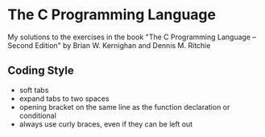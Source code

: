 # The C Programming Language

My solutions to the exercises in the book "The C Programming Language – Second Edition"  by Brian W. Kernighan and Dennis M. Ritchie

## Coding Style
- soft tabs
- expand tabs to two spaces
- opening bracket on the same line as the function declaration or conditional
- always use curly braces, even if they can be left out
